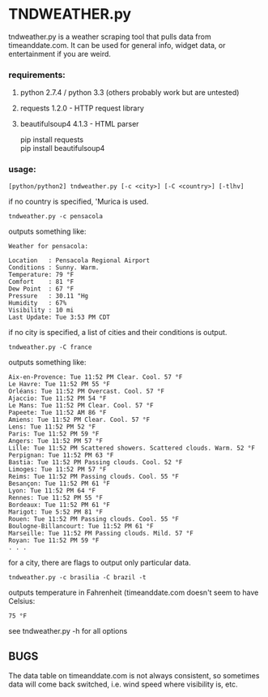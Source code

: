 TNDWEATHER.py
=============

tndweather.py is a weather scraping tool that pulls data from timeanddate.com.
It can be used for general info, widget data, or entertainment if you are weird.

### requirements:  

1. python 2.7.4 / python 3.3 (others probably work but are untested)  
2. requests 1.2.0 - HTTP request library  
3. beautifulsoup4 4.1.3 - HTML parser  

    pip install requests  
    pip install beautifulsoup4  

### usage:   

    [python/python2] tndweather.py [-c <city>] [-C <country>] [-tlhv]  

if no country is specified, 'Murica is used.  

    tndweather.py -c pensacola  

outputs something like:  

    Weather for pensacola:  

    Location   : Pensacola Regional Airport  
    Conditions : Sunny. Warm.  
    Temperature: 79 °F  
    Comfort    : 81 °F  
    Dew Point  : 67 °F  
    Pressure   : 30.11 "Hg  
    Humidity   : 67%  
    Visibility : 10 mi  
    Last Update: Tue 3:53 PM CDT  

if no city is specified, a list of cities and their conditions is output.

    tndweather.py -C france

outputs something like:

    Aix-en-Provence: Tue 11:52 PM Clear. Cool. 57 °F  
    Le Havre: Tue 11:52 PM 55 °F  
    Orléans: Tue 11:52 PM Overcast. Cool. 57 °F  
    Ajaccio: Tue 11:52 PM 54 °F  
    Le Mans: Tue 11:52 PM Clear. Cool. 57 °F  
    Papeete: Tue 11:52 AM 86 °F  
    Amiens: Tue 11:52 PM Clear. Cool. 57 °F  
    Lens: Tue 11:52 PM 52 °F  
    Paris: Tue 11:52 PM 59 °F  
    Angers: Tue 11:52 PM 57 °F  
    Lille: Tue 11:52 PM Scattered showers. Scattered clouds. Warm. 52 °F  
    Perpignan: Tue 11:52 PM 63 °F  
    Bastia: Tue 11:52 PM Passing clouds. Cool. 52 °F  
    Limoges: Tue 11:52 PM 57 °F  
    Reims: Tue 11:52 PM Passing clouds. Cool. 55 °F  
    Besançon: Tue 11:52 PM 61 °F  
    Lyon: Tue 11:52 PM 64 °F  
    Rennes: Tue 11:52 PM 55 °F  
    Bordeaux: Tue 11:52 PM 61 °F  
    Marigot: Tue 5:52 PM 81 °F  
    Rouen: Tue 11:52 PM Passing clouds. Cool. 55 °F  
    Boulogne-Billancourt: Tue 11:52 PM 61 °F  
    Marseille: Tue 11:52 PM Passing clouds. Mild. 57 °F  
    Royan: Tue 11:52 PM 59 °F  
    . . .

for a city, there are flags to output only particular data.

    tndweather.py -c brasilia -C brazil -t 

outputs temperature in Fahrenheit (timeanddate.com doesn't seem to have Celsius:    
    
    75 °F

see tndweather.py -h for all options

## BUGS

The data table on timeanddate.com is not always consistent, so sometimes data will
come back switched, i.e. wind speed where visibility is, etc.
